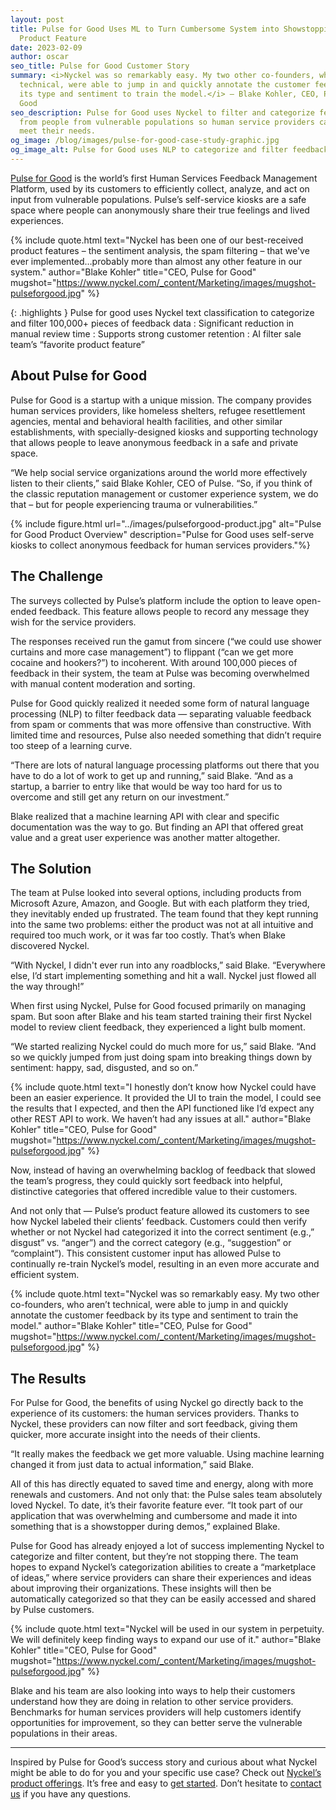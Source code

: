 ```yaml
---
layout: post
title: Pulse for Good Uses ML to Turn Cumbersome System into Showstopping
  Product Feature
date: 2023-02-09
author: oscar
seo_title: Pulse for Good Customer Story
summary: <i>Nyckel was so remarkably easy. My two other co-founders, who aren’t
  technical, were able to jump in and quickly annotate the customer feedback by
  its type and sentiment to train the model.</i> – Blake Kohler, CEO, Pulse for
  Good
seo_description: Pulse for Good uses Nyckel to filter and categorize feedback
  from people from vulnerable populations so human service providers can better
  meet their needs.
og_image: /blog/images/pulse-for-good-case-study-graphic.jpg
og_image_alt: Pulse for Good uses NLP to categorize and filter feedback data
---
```


[Pulse for Good](https://www.pulseforgood.com/) is the world’s first Human Services Feedback Management Platform, used by its customers to efficiently collect, analyze, and act on input from vulnerable populations. Pulse’s self-service kiosks are a safe space where people can anonymously share their true feelings and lived experiences.

{% include quote.html text="Nyckel has been one of our best-received product features – the sentiment analysis, the spam filtering – that we've ever implemented…probably more than almost any other feature in our system." author="Blake Kohler" title="CEO, Pulse for Good" mugshot="https://www.nyckel.com/_content/Marketing/images/mugshot-pulseforgood.jpg" %}

{: .highlights }
Pulse for good uses Nyckel text classification to categorize and filter 100,000+ pieces of feedback data
: Significant reduction in manual review time
: Supports strong customer retention
: AI filter sale team’s “favorite product feature”


## About Pulse for Good

Pulse for Good is a startup with a unique mission. The company provides human services providers, like homeless shelters, refugee resettlement agencies, mental and behavioral health facilities, and other similar establishments, with specially-designed kiosks and supporting technology that allows people to leave anonymous feedback in a safe and private space.

“We help social service organizations around the world more effectively listen to their clients,” said Blake Kohler, CEO of Pulse. “So, if you think of the classic reputation management or customer experience system, we do that – but for people experiencing trauma or vulnerabilities.”

{% include figure.html url="../images/pulseforgood-product.jpg" alt="Pulse for Good Product Overview" description="Pulse for Good uses self-serve kiosks to collect anonymous feedback for human services providers."%}

## The Challenge

The surveys collected by Pulse’s platform include the option to leave open-ended feedback. This feature allows people to record any message they wish for the service providers.

The responses received run the gamut from sincere (“we could use shower curtains and more case management”) to flippant (“can we get more cocaine and hookers?”) to incoherent. With around 100,000 pieces of feedback in their system, the team at Pulse was becoming overwhelmed with manual content moderation and sorting.

Pulse for Good quickly realized it needed some form of natural language processing (NLP) to filter feedback data — separating valuable feedback from spam or comments that was more offensive than constructive. With limited time and resources, Pulse also needed something that didn’t require too steep of a learning curve.

“There are lots of natural language processing platforms out there that you have to do a lot of work to get up and running,” said Blake. “And as a startup, a barrier to entry like that would be way too hard for us to overcome and still get any return on our investment.”

Blake realized that a machine learning API with clear and specific documentation was the way to go. But finding an API that offered great value and a great user experience was another matter altogether.

## The Solution

The team at Pulse looked into several options, including products from Microsoft Azure, Amazon, and Google. But with each platform they tried, they inevitably ended up frustrated. The team found that they kept running into the same two problems: either the product was not at all intuitive and required too much work, or it was far too costly. That’s when Blake discovered Nyckel.

“With Nyckel, I didn't ever run into any roadblocks,” said Blake. “Everywhere else, I’d start implementing something and hit a wall. Nyckel just flowed all the way through!”

When first using Nyckel, Pulse for Good focused primarily on managing spam. But soon after Blake and his team started training their first Nyckel model to review client feedback, they experienced a light bulb moment.

“We started realizing Nyckel could do much more for us,” said Blake. “And so we quickly jumped from just doing spam into breaking things down by sentiment: happy, sad, disgusted, and so on.”

{% include quote.html text="I honestly don’t know how Nyckel could have been an easier experience. It provided the UI to train the model, I could see the results that I expected, and then the API functioned like I’d expect any other REST API to work. We haven’t had any issues at all." author="Blake Kohler" title="CEO, Pulse for Good" mugshot="https://www.nyckel.com/_content/Marketing/images/mugshot-pulseforgood.jpg" %}

Now, instead of having an overwhelming backlog of feedback that slowed the team’s progress, they could quickly sort feedback into helpful, distinctive categories that offered incredible value to their customers.

And not only that — Pulse’s product feature allowed its customers to see how Nyckel labeled their clients’ feedback. Customers could then verify whether or not Nyckel had categorized it into the correct sentiment (e.g.,” disgust” vs. “anger”) and the correct category (e.g., “suggestion” or “complaint”). This consistent customer input has allowed Pulse to continually re-train Nyckel’s model, resulting in an even more accurate and efficient system.

{% include quote.html text="Nyckel was so remarkably easy. My two other co-founders, who aren’t technical, were able to jump in and quickly annotate the customer feedback by its type and sentiment to train the model." author="Blake Kohler" title="CEO, Pulse for Good" mugshot="https://www.nyckel.com/_content/Marketing/images/mugshot-pulseforgood.jpg" %}

## The Results

For Pulse for Good, the benefits of using Nyckel go directly back to the experience of its customers: the human services providers. Thanks to Nyckel, these providers can now filter and sort feedback, giving them quicker, more accurate insight into the needs of their clients.

“It really makes the feedback we get more valuable. Using machine learning changed it from just data to actual information,” said Blake.

All of this has directly equated to saved time and energy, along with more renewals and customers. And not only that: the Pulse sales team absolutely loved Nyckel. To date, it’s their favorite feature ever. “It took part of our application that was overwhelming and cumbersome and made it into something that is a showstopper during demos,” explained Blake.

Pulse for Good has already enjoyed a lot of success implementing Nyckel to categorize and filter content, but they’re not stopping there. The team hopes to expand Nyckel’s categorization abilities to create a “marketplace of ideas,” where service providers can share their experiences and ideas about improving their organizations. These insights will then be automatically categorized so that they can be easily accessed and shared by Pulse customers.

{% include quote.html text="Nyckel will be used in our system in perpetuity. We will definitely keep finding ways to expand our use of it." author="Blake Kohler" title="CEO, Pulse for Good" mugshot="https://www.nyckel.com/_content/Marketing/images/mugshot-pulseforgood.jpg" %}

Blake and his team are also looking into ways to help their customers understand how they are doing in relation to other service providers. Benchmarks for human services providers will help customers identify opportunities for improvement, so they can better serve the vulnerable populations in their areas.

- - -

Inspired by Pulse for Good’s success story and curious about what Nyckel might be able to do for you and your specific use case? Check out [Nyckel’s product offerings](https://www.nyckel.com/product). It’s free and easy to [get started](https://www.nyckel.com/console). Don’t hesitate to [contact us](mailto:feedback@nyckel.com) if you have any questions.
